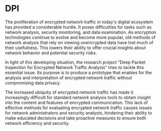 # DPI
The proliferation of encrypted network traffic in today's digital ecosystem has provided a considerable hurdle. It poses difficulties for tasks such as network analysis, security monitoring, and data examination. As encryption technologies continue to evolve and become more popular, old methods of network analysis that rely on viewing unencrypted data have lost much of their usefulness. This lowers their ability to offer crucial insights about network behavior and potential security risks.

In light of this developing situation, the research project "Deep Packet Inspection for Encrypted Network Traffic Analysis" tries to tackle this essential issue. Its purpose is to produce a prototype that enables for the analysis and interpretation of encrypted network traffic without compromising data privacy.

The increased ubiquity of encrypted network traffic has made it increasingly difficult for standard network analysis tools to obtain insight into the content and features of encrypted communication. This lack of effective methods for evaluating encrypted network traffic causes issues for network administrators and security analysts, hindering their ability to make educated decisions and take proactive measures to ensure both network efficiency and security.
